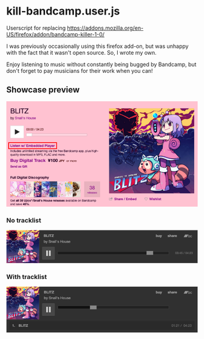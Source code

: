 # kill-bandcamp.user.js
Userscript for replacing https://addons.mozilla.org/en-US/firefox/addon/bandcamp-killer-1-0/

I was previously occasionally using this firefox add-on, but was unhappy with the fact that it wasn't open source. So, I wrote my own.

Enjoy listening to music without constantly being bugged by Bandcamp, but don't forget to pay musicians for their work when you can!

## Showcase preview
![New Link Example](/preview/link-preview.png)
### No tracklist
![Player Example](/preview/player.png)
### With tracklist
![Tracklist Example](/preview/player-with-tracklist.png)
